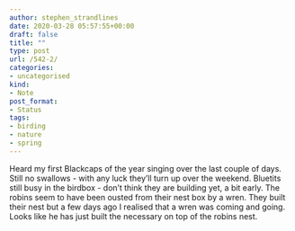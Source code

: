 ```yaml
---
author: stephen_strandlines
date: 2020-03-28 05:57:55+00:00
draft: false
title: ""
type: post
url: /542-2/
categories:
- uncategorised
kind:
- Note
post_format:
- Status
tags:
- birding
- nature
- spring
---
```


Heard my first Blackcaps of the year singing over the last couple of days. Still no swallows - with any luck they’ll turn up over the weekend. Bluetits still busy in the birdbox - don’t think they are building yet, a bit early. The robins seem to have been ousted from their nest box by a wren. They built their nest but a few days ago I realised that a wren was coming and going. Looks like he has just built the necessary on top of the robins nest.
